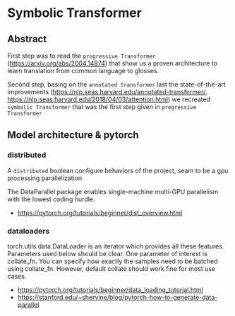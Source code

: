 # Symbolic Transformer

## Abstract
First step was to read the `progressive Transformer` (https://arxiv.org/abs/2004.14874) that show us a proven architecture to learn translation from common language to glosses.

Second step, basing on the `annotated transformer` last the state-of-the-art improvements (https://nlp.seas.harvard.edu/annotated-transformer/, https://nlp.seas.harvard.edu/2018/04/03/attention.html) we recreated `symbolic Transformer` that was the first step given in `progressive Transformer`

## Model architecture & pytorch

### distributed

A `distributed` boolean configure behaviors of the project, seam to be a gpu processing parallelization

The DataParallel package enables single-machine multi-GPU parallelism with the lowest coding hurdle.

- https://pytorch.org/tutorials/beginner/dist_overview.html

### dataloaders

torch.utils.data.DataLoader is an iterator which provides all these features. Parameters used below should be clear. One parameter of interest is collate_fn. You can specify how exactly the samples need to be batched using collate_fn. However, default collate should work fine for most use cases.

- https://pytorch.org/tutorials/beginner/data_loading_tutorial.html
- https://stanford.edu/~shervine/blog/pytorch-how-to-generate-data-parallel


